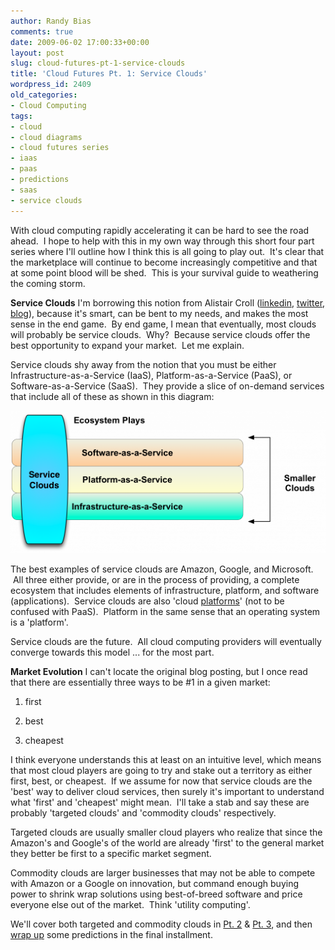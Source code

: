 ```yaml
---
author: Randy Bias
comments: true
date: 2009-06-02 17:00:33+00:00
layout: post
slug: cloud-futures-pt-1-service-clouds
title: 'Cloud Futures Pt. 1: Service Clouds'
wordpress_id: 2409
old_categories:
- Cloud Computing
tags:
- cloud
- cloud diagrams
- cloud futures series
- iaas
- paas
- predictions
- saas
- service clouds
---
```


With cloud computing rapidly accelerating it can be hard to see the road ahead.  I hope to help with this in my own way through this short four part series where I'll outline how I think this is all going to play out.  It's clear that the marketplace will continue to become increasingly competitive and that at some point blood will be shed.  This is your survival guide to weathering the coming storm.

**Service Clouds**
I'm borrowing this notion from Alistair Croll ([linkedin](http://www.linkedin.com/in/alistaircroll), [twitter](http://twitter.com/acroll), [blog](http://www.bitcurrent.com/)), because it's smart, can be bent to my needs, and makes the most sense in the end game.  By end game, I mean that eventually, most clouds will probably be service clouds.  Why?  Because service clouds offer the best opportunity to expand your market.  Let me explain.

Service clouds shy away from the notion that you must be either Infrastructure-as-a-Service (IaaS), Platform-as-a-Service (PaaS), or Software-as-a-Service (SaaS).  They provide a slice of on-demand services that include all of these as shown in this diagram:

![Service Cloud Illustration](/assets/media/2009/05/cloudstack-iaas-paas-saas1-1024x464.png)

The best examples of service clouds are Amazon, Google, and Microsoft.  All three either provide, or are in the process of providing, a complete ecosystem that includes elements of infrastructure, platform, and software (applications).  Service clouds are also 'cloud [platforms](http://blog.pmarca.com/2007/09/the-three-kinds.html)' (not to be confused with PaaS).  Platform in the same sense that an operating system is a 'platform'.

Service clouds are the future.  All cloud computing providers will eventually converge towards this model ... for the most part.

**Market Evolution**
I can't locate the original blog posting, but I once read that there are essentially three ways to be #1 in a given market:



	
  1. first

	
  2. best

	
  3. cheapest


I think everyone understands this at least on an intuitive level, which means that most cloud players are going to try and stake out a territory as either first, best, or cheapest.  If we assume for now that service clouds are the 'best' way to deliver cloud services, then surely it's important to understand what 'first' and 'cheapest' might mean.  I'll take a stab and say these are probably 'targeted clouds' and 'commodity clouds' respectively.

Targeted clouds are usually smaller cloud players who realize that since the Amazon's and Google's of the world are already 'first' to the general market they better be first to a specific market segment.

Commodity clouds are larger businesses that may not be able to compete with Amazon or a Google on innovation, but command enough buying power to shrink wrap solutions using best-of-breed software and price everyone else out of the market.  Think 'utility computing'.

We'll cover both targeted and commodity clouds in [Pt. 2](http://cloudscaling.com/blog/cloud-computing/cloud-futures-pt-2-commodity-clouds) & [Pt. 3](http://cloudscaling.com/blog/cloud-computing/cloud-futures-pt-3-focused-clouds), and then [wrap up](http://cloudscaling.com/blog/cloud-computing/cloud-futures-pt-4-the-culling) some predictions in the final installment.
